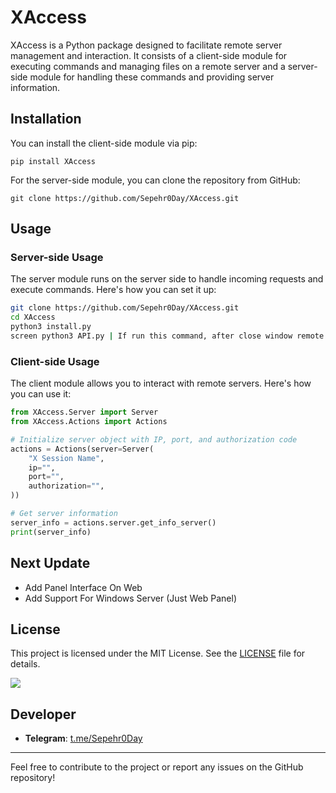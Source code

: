 # XAccess

XAccess is a Python package designed to facilitate remote server management and interaction. It consists of a client-side module for executing commands and managing files on a remote server and a server-side module for handling these commands and providing server information.

## Installation

You can install the client-side module via pip:

```
pip install XAccess
```

For the server-side module, you can clone the repository from GitHub:

```
git clone https://github.com/Sepehr0Day/XAccess.git
```

## Usage

### Server-side Usage

The server module runs on the server side to handle incoming requests and execute commands. Here's how you can set it up:

```bash
git clone https://github.com/Sepehr0Day/XAccess.git
cd XAccess
python3 install.py
screen python3 API.py | If run this command, after close window remote server process not kill
```

### Client-side Usage

The client module allows you to interact with remote servers. Here's how you can use it:

```python
from XAccess.Server import Server
from XAccess.Actions import Actions

# Initialize server object with IP, port, and authorization code
actions = Actions(server=Server(
    "X Session Name",
    ip="",
    port="",
    authorization="",
))

# Get server information
server_info = actions.server.get_info_server()
print(server_info)

```

## Next Update
- Add Panel Interface On Web
- Add Support For Windows Server (Just Web Panel)
  
## License

This project is licensed under the MIT License. See the [LICENSE](https://github.com/Sepehr0Day/XAccess/blob/main/LICENSE) file for details.

<a href="https://pypi.org/project/DbUnify/"><img src="https://img.shields.io/badge/XAccess-1.0-blue"></a> 

## Developer
- **Telegram**: [t.me/Sepehr0Day](https://t.me/Sepehr0Day)

---

Feel free to contribute to the project or report any issues on the GitHub repository!
